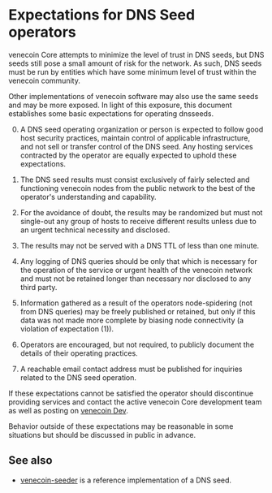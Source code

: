 Expectations for DNS Seed operators
====================================

venecoin Core attempts to minimize the level of trust in DNS seeds,
but DNS seeds still pose a small amount of risk for the network.
As such, DNS seeds must be run by entities which have some minimum
level of trust within the venecoin community.

Other implementations of venecoin software may also use the same
seeds and may be more exposed. In light of this exposure, this
document establishes some basic expectations for operating dnsseeds.

0. A DNS seed operating organization or person is expected to follow good
host security practices, maintain control of applicable infrastructure,
and not sell or transfer control of the DNS seed. Any hosting services
contracted by the operator are equally expected to uphold these expectations.

1. The DNS seed results must consist exclusively of fairly selected and
functioning venecoin nodes from the public network to the best of the
operator's understanding and capability.

2. For the avoidance of doubt, the results may be randomized but must not
single-out any group of hosts to receive different results unless due to an
urgent technical necessity and disclosed.

3. The results may not be served with a DNS TTL of less than one minute.

4. Any logging of DNS queries should be only that which is necessary
for the operation of the service or urgent health of the venecoin
network and must not be retained longer than necessary nor disclosed
to any third party.

5. Information gathered as a result of the operators node-spidering
(not from DNS queries) may be freely published or retained, but only
if this data was not made more complete by biasing node connectivity
(a violation of expectation (1)).

6. Operators are encouraged, but not required, to publicly document the
details of their operating practices.

7. A reachable email contact address must be published for inquiries
related to the DNS seed operation.

If these expectations cannot be satisfied the operator should
discontinue providing services and contact the active venecoin
Core development team as well as posting on
[venecoin Dev](https://reddit.com/r/venecoindev).

Behavior outside of these expectations may be reasonable in some
situations but should be discussed in public in advance.

See also
----------
- [venecoin-seeder](https://github.com/langerhans/venecoin-seeder) is a reference implementation of a DNS seed.

